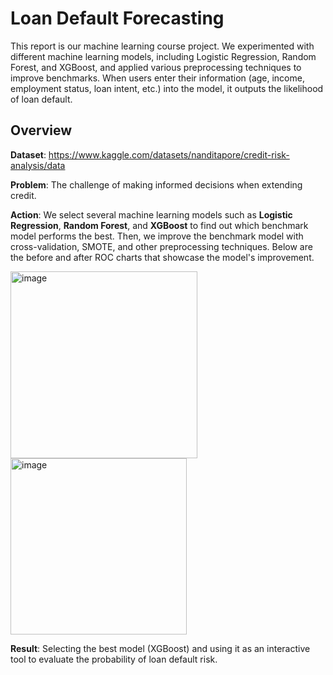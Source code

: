 # Loan Default Forecasting
This report is our machine learning course project. We experimented with different machine learning models, including Logistic Regression, Random Forest, and XGBoost, and applied various preprocessing techniques to improve benchmarks. When users enter their information (age, income, employment status, loan intent, etc.) into the model, it outputs the likelihood of loan default.

## Overview
**Dataset**: https://www.kaggle.com/datasets/nanditapore/credit-risk-analysis/data

**Problem**: The challenge of making informed decisions when extending credit.    

**Action**: We select several machine learning models such as **Logistic Regression**, **Random Forest**, and **XGBoost** to find out which benchmark model performs the best. Then, we improve the benchmark model with cross-validation, SMOTE, and other preprocessing techniques. Below are the before and after ROC charts that showcase the model's improvement.

<img width="299" alt="image" src="https://github.com/wenchitseng/loan_default_forecasting/assets/145182368/3adaa3ad-7338-4fe4-aa2f-ad1e931c08df">
<img width="282" alt="image" src="https://github.com/wenchitseng/loan_default_forecasting/assets/145182368/da227af7-91bd-4f6c-901f-48f2d0d2ee6f">

**Result**: Selecting the best model (XGBoost) and using it as an interactive tool to evaluate the probability of loan default risk.


